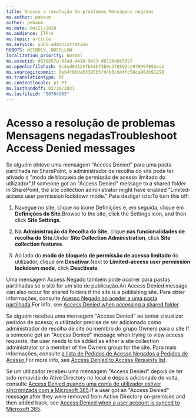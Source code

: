 ```yaml
---
title: Acesso a resolução de problemas Mensagens negadas
ms.author: pebaum
author: pebaum
ms.date: 04/21/2020
ms.audience: ITPro
ms.topic: article
ms.service: o365-administration
ROBOTS: NOINDEX, NOFOLLOW
localization_priority: Normal
ms.assetid: d678b57a-53ad-4414-9423-d8726a0c532f
ms.openlocfilehash: 6c8ad84123fb58b73b9c378592ce970997893ea2
ms.sourcegitcommit: 0eb4f9bde53395b5fd4b5cd4ffc56ca96db91298
ms.translationtype: MT
ms.contentlocale: pt-PT
ms.lasthandoff: 03/10/2021
ms.locfileid: "50704905"
---
```

# <a name="troubleshoot-access-denied-messages"></a><span data-ttu-id="25ba5-102">Acesso a resolução de problemas Mensagens negadas</span><span class="sxs-lookup"><span data-stu-id="25ba5-102">Troubleshoot Access Denied messages</span></span>

<span data-ttu-id="25ba5-103">Se alguém obteve uma mensagem "Access Denied" para uma pasta partilhada no SharePoint, o administrador de recolha do site pode ter ativado o "modo de bloqueio de permissão de acesso limitado do utilizador".</span><span class="sxs-lookup"><span data-stu-id="25ba5-103">If someone got an "Access Denied" message to a shared folder in SharePoint, the site collection administrator might have enabled "Limited-access user permission lockdown mode."</span></span> <span data-ttu-id="25ba5-104">Para desligar isto:</span><span class="sxs-lookup"><span data-stu-id="25ba5-104">To turn this off:</span></span> 
  
1. <span data-ttu-id="25ba5-105">Navegue no site, clique no ícone Definições e, em seguida, clique em **Definições do Site**.</span><span class="sxs-lookup"><span data-stu-id="25ba5-105">Browse to the site, click the Settings icon, and then click **Site Settings**.</span></span>
    
2. <span data-ttu-id="25ba5-106">Na **Administração da Recolha do Site,** clique **nas funcionalidades de recolha do Site.**</span><span class="sxs-lookup"><span data-stu-id="25ba5-106">Under **Site Collection Administration**, click **Site collection features**.</span></span>
    
3. <span data-ttu-id="25ba5-107">Ao lado do **modo de bloqueio de permissão de acesso limitado** do utilizador, clique em **Desativar**.</span><span class="sxs-lookup"><span data-stu-id="25ba5-107">Next to **Limited-access user permission lockdown mode**, click **Deactivate**.</span></span>
    
<span data-ttu-id="25ba5-108">Uma mensagem Access Negado também pode ocorrer para pastas partilhadas se o site for um site de publicação.</span><span class="sxs-lookup"><span data-stu-id="25ba5-108">An Access Denied message can also occur for shared folders if the site is a publishing site.</span></span> <span data-ttu-id="25ba5-109">Para obter informações, consulte [Acesso Negado ao aceder a uma pasta partilhada](https://answers.microsoft.com/windows/forum/windows_7-files/access-denied-to-share-folder/79fae49d-cddf-4845-8ac8-c141884d85fb).</span><span class="sxs-lookup"><span data-stu-id="25ba5-109">For info, see [Access Denied when accessing a shared folder](https://answers.microsoft.com/windows/forum/windows_7-files/access-denied-to-share-folder/79fae49d-cddf-4845-8ac8-c141884d85fb).</span></span>
  
<span data-ttu-id="25ba5-110">Se alguém recebeu uma mensagem "Access Denied" ao tentar visualizar pedidos de acesso, o utilizador precisa de ser adicionado como administrador de recolha de site ou membro do grupo Owners para o site.</span><span class="sxs-lookup"><span data-stu-id="25ba5-110">If a someone got an "Access Denied" message when trying to view access requests, the user needs to be added as either a site collection administrator or a member of the Owners group for the site.</span></span> <span data-ttu-id="25ba5-111">Para mais informações, consulte [a lista de Pedidos de Acesso Negados a Pedidos de Acesso.](https://go.microsoft.com/fwlink/?linkid=2004220)</span><span class="sxs-lookup"><span data-stu-id="25ba5-111">For more info, see [Access Denied to Access Requests list](https://go.microsoft.com/fwlink/?linkid=2004220).</span></span>
  
<span data-ttu-id="25ba5-112">Se um utilizador recebeu uma mensagem "Access Denied" depois de ter sido removido do Ative Directory no local e depois adicionado de volta, consulte [Access Denied quando uma conta de utilizador estiver sincronizada com a Microsoft 365](https://go.microsoft.com/fwlink/?linkid=2004318).</span><span class="sxs-lookup"><span data-stu-id="25ba5-112">If a user got an "Access Denied" message after they were removed from Active Directory on-premises and then added back, see [Access Denied when a user account is synced to Microsoft 365](https://go.microsoft.com/fwlink/?linkid=2004318).</span></span>
  


